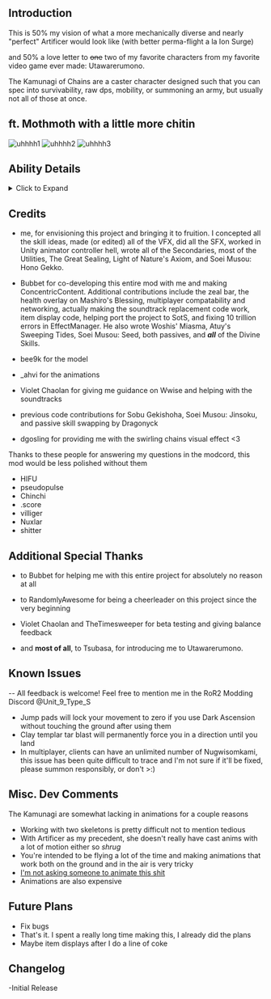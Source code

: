 ## Introduction
This is 50% my vision of what a more mechanically diverse and nearly "perfect" Artificer would look like (with better perma-flight a la Ion Surge)

and 50% a love letter to ~~one~~ two of my favorite characters from my favorite video game ever made: Utawarerumono.

The Kamunagi of Chains are a caster character designed such that you can spec into survivability, raw dps, mobility, or summoning an army, but usually not all of those at once.

## ft. Mothmoth with a little more chitin
![uhhhh1](https://github.com/user-attachments/assets/271c0769-a60c-45d3-a7e6-9a427265ee65)
![uhhhh2](https://github.com/user-attachments/assets/fcd86913-19af-401e-a31c-857314cdde1c)
![uhhhh3](https://github.com/user-attachments/assets/b2964723-f53e-4e33-bf28-8be9cb47e79c)

## Ability Details
<details>
<summary> Click to Expand </summary>

Additional information may be added here in the future as necessary. Check back for updates

## Passives
passive description goes here
## Soei Musou Arts (Primaries)
<details>
<summary> Click to Reveal/Hide </summary>

## ![seed](https://github.com/user-attachments/assets/a40c41a2-5945-4d5f-8972-d3278aa8543a)
- Time to sow each seed is influenced by attack speed.

## ![orb](https://github.com/user-attachments/assets/079ae4f5-21ea-4299-8c98-7eaa7b0db1c5)
- Cooldown for each orb is influenced by attack speed.

## ![shadowflame](https://github.com/user-attachments/assets/7ef76ca6-ab31-466b-a209-bc3ce8457e76)
- Requires you to lead your shots, but great at dealing with tanky enemies.
- This ability is not influenced by attack speed.

## ![jinsoku](https://github.com/user-attachments/assets/04ed9011-04c2-416f-bd0a-ba12bb01ee32)
- This ability is not influenced by attack speed.
</details>

## Secondaries
<details>
<summary> Click to Reveal/Hide </summary>

## ![earth](https://github.com/user-attachments/assets/2cd6d29d-b304-4cb6-beb9-2b5bbfdb5338)

## ![fire](https://github.com/user-attachments/assets/8814be69-d192-4c5b-b8fb-3e6b0781fc27)

## ![frost](https://github.com/user-attachments/assets/7d16ad41-5151-44fb-9aa2-e75fed4d4f59)

## ![winds](https://github.com/user-attachments/assets/02b1acbf-0a74-4f35-aa32-d0a2bbed2838)

## ![star](https://github.com/user-attachments/assets/98bff5c7-cb16-4d7c-8625-53366ee57bf2)

</details>

## Utilities
<details>
<summary> Click to Reveal/Hide </summary>

## ![lightning](https://github.com/user-attachments/assets/fcd65f1e-b7a3-4fbc-b4ea-5cea9619307b)

## ![woshis](https://github.com/user-attachments/assets/823cb23c-2434-422f-b7c3-71bbb630f890)
- Miasma lasts 8 seconds
- Souls last 15 seconds
## ![water](https://github.com/user-attachments/assets/3145dd35-0812-462f-a2e6-0e9f590a30f5)

## ![windstrikes](https://github.com/user-attachments/assets/ee195883-b0b7-4055-8846-16f2f19f4b06)
- Goes on a reduced cooldown if you hit nothing
- Goes on full cooldown if you hit an enemy
## ![flashbang](https://github.com/user-attachments/assets/ea708ea6-0c8a-4ef7-bf6e-98d4f9e7f8b0)
- Uses the nodemap to teleport you, so if it can't find any nodes (i.e no places where enemies would spawn) it will fallback on just making you invulnerable briefly and not teleporting you.
- Picks a random ground position when used on the ground
- Picks a random air position when used in the air
## ![veil](https://github.com/user-attachments/assets/bcb96350-25d0-4094-9b40-2d5c5e33c7a6)

</details>

## Final Strikes
<details>
<summary> Click to Reveal/Hide </summary>

## ![sealing](https://github.com/user-attachments/assets/99faae5e-5d87-4e64-9d9b-50b6c0bc4fb8)

## ![laser](https://github.com/user-attachments/assets/326536e9-1657-48b3-91b9-7d2c29dc0374)
- Requires 3 charges
- You take 80% reduced damage while channeling
## ![axiom](https://github.com/user-attachments/assets/3fd1d72a-7fdf-439a-b7c3-ad284979dfa3)
- Requires 5 charges
</details>

## Divine Skills
<details>
<summary> Click to Reveal/Hide </summary>

## ![mothmoth](https://github.com/user-attachments/assets/0db0ca76-1021-4868-a4a2-f66e69bf5ced)
- Mothmoth disappears after 10 seconds 
## ![mantle](https://github.com/user-attachments/assets/c91b4c1b-52a3-472e-8d06-43e3f8362e73)
- Completely impassable from the outside
## ![tatari](https://github.com/user-attachments/assets/542ef5e7-86f1-4bb5-991f-5fe7674389c6)
- Chance to inflict a debuff on enemies scales with missing health, i.e. at 60% missing health it has a 60% chance to inflict a random debuff
## ![spirit](https://github.com/user-attachments/assets/f75eefde-2e16-4f56-91b3-e9c2003188d2)
- Can only have 1 active spirit at a time
## ![prayer](https://github.com/user-attachments/assets/3a75afea-2893-44ab-8eb2-05a0e4c48f66)

## ![kuko](https://github.com/user-attachments/assets/c15eb809-be03-4bcd-99ab-40855653b2b2)
</details>
</details>

## Credits
- me, for envisioning this project and bringing it to fruition. I concepted all the skill ideas, made (or edited) all of the VFX, did all the SFX, worked in Unity animator controller hell, wrote all of the Secondaries, most of the Utilities, The Great Sealing, Light of Nature's Axiom, and Soei Musou: Hono Gekko.
- Bubbet for co-developing this entire mod with me and making ConcentricContent. Additional contributions include the zeal bar, 
the health overlay on Mashiro's Blessing, multiplayer compatability and networking, actually making the soundtrack replacement code work, item display code, helping port the project to SotS, and fixing 10 trillion errors in EffectManager. 
He also wrote Woshis' Miasma, Atuy's Sweeping Tides, Soei Musou: Seed, both passives, and ***all*** of the Divine Skills.

- bee9k for the model
- _ahvi for the animations
- Violet Chaolan for giving me guidance on Wwise and helping with the soundtracks
- previous code contributions for Sobu Gekishoha, Soei Musou: Jinsoku, and passive skill swapping by Dragonyck
- dgosling for providing me with the swirling chains visual effect <3

Thanks to these people for answering my questions in the modcord, this mod would be less polished without them
- HIFU
- pseudopulse
- Chinchi
- .score
- villiger
- Nuxlar
- shitter

## Additional Special Thanks
- to Bubbet for helping me with this entire project for absolutely no reason at all

- to RandomlyAwesome for being a cheerleader on this project since the very beginning

- Violet Chaolan and TheTimesweeper for beta testing and giving balance feedback


- and **most of all**, to Tsubasa, for introducing me to Utawarerumono.

## Known Issues
-- All feedback is welcome! Feel free to mention me in the RoR2 Modding Discord @Unit_9_Type_S
- Jump pads will lock your movement to zero if you use Dark Ascension without touching the ground after using them
- Clay templar tar blast will permanently force you in a direction until you land
- In multiplayer, clients can have an unlimited number of Nugwisomkami, this issue has been quite difficult to trace and I'm not sure if it'll be fixed, please summon responsibly, or don't >:)

## Misc. Dev Comments
The Kamunagi are somewhat lacking in animations for a couple reasons
- Working with two skeletons is pretty difficult not to mention tedious
- With Artificer as my precedent, she doesn't really have cast anims with a lot of motion either so *shrug*
- You're intended to be flying a lot of the time and making animations that work both on the ground and in the air is very tricky
- [I'm not asking someone to animate this shit](https://streamable.com/8hklxg)
- Animations are also expensive

## Future Plans
- Fix bugs
- That's it. I spent a really long time making this, I already did the plans
- Maybe item displays after I do a line of coke

## Changelog
-Initial Release 
